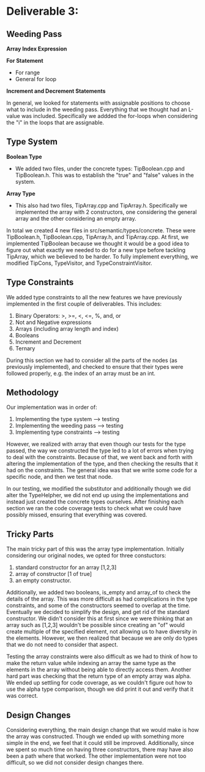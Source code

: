 Deliverable 3:
=========

## Weeding Pass

**Array Index Expression**

**For Statement**
* For range
* General for loop

**Increment and Decrement Statements**


In general, we looked for statements with assignable positions to choose what to include in the weeding pass.
Everything that we thought had an L-value was included. Specifically we addded the for-loops when considering
the "i" in the loops that are assignable.


## Type System
**Boolean Type**
* We added two files, under the concrete types: TipBoolean.cpp and TipBoolean.h. 
This was to establish the "true" and "false" values in the system.

**Array Type**
- This also had two files, TipArray.cpp and TipArray.h. Specifically we 
implemented the array with 2 constructors, one considering the general array
and the other considering an empty array.

In total we created 4 new files in src/semantic/types/concrete. These were TipBoolean.h, TipBoolean.cpp, TipArray.h, and
TipArray.cpp. At first, we implemented TipBoolean because we thought it would be a good idea to figure out what exactly 
we needed to do for a new type before tackling TipArray, which we believed to be harder. To fully implement everything, 
we modified TipCons, TypeVisitor, and TypeConstraintVisitor.

## Type Constraints
We added type constraints to all the new features we have previously implemented in the first
couple of deliverables. This includes:
1. Binary Operators: >, >=, <, <=, %, and, or
2. Not and Negative expressions
3. Arrays (including array length and index)
4. Booleans
5. Increment and Decrement
6. Ternary

During this section we had to consider all the parts of the nodes (as previously implemented), and checked
to ensure that their types were followed properly, e.g. the index of an array must be an int.

## Methodology
Our implementation was in order of:
1. Implementing the type system --> testing
2. Implementing the weeding pass --> testing
3. Implementing type constraints --> testing

However, we realized with array that even though our tests for the type passed, the way we constructed the type
led to a lot of errors when trying to deal with the constraints. Because of that, we went back and forth with altering 
the implementation of the type, and then checking the results that it had on the constraints. The general idea was that
we write some code for a specific node, and then we test that node.

In our testing, we modified the substitutor and additionally though we did alter the TypeHelpher, we did not end up 
using the implementations and instead just created the concrete types ourselves. After finishing each section we ran the 
code coverage tests to check what we could have possibly missed, ensuring that everything was covered.


## Tricky Parts
The main tricky part of this was the array type implementation. Initially considering our original nodes,
we opted for three constuctors:
1. standard constructor for an array [1,2,3]
2. array of constructor [1 of true]
3. an empty constructor.

Additionally, we added two booleans, is_empty and array_of to check the details of the array. This was more difficult
as had complications in the type constraints, and some of the constructors seemed to overlap at the time. Eventually we 
decided to simplify the design, and get rid of the standard constructor. We didn't consider this at first since we were
thinking that an array such as [1,2,3] wouldn't be possible since creating an "of" would create multiple of the specified
element, not allowing us to have diversity in the elements. However, we then realized that because we are only do types
that we do not need to consider that aspect. 

Testing the array constraints were also difficult as we had to think of how to make the return value while indexing an 
array the same type as the elements in the array without being able to directly access them. Another hard part was 
checking that the return type of an empty array was alpha. We ended up settling for code coverage, as we couldn't figure
out how to use the alpha type comparison, though we did print it out and verify that it was correct.


## Design Changes
Considering everything, the main design change that we would make is how the array was constructed. Though we ended up 
with something more simple in the end, we feel that it could still be improved. Additionally, since we spent so much time 
on having three constructors, there may have also been a path where that worked. The other implementation were not too 
difficult, so we did not consider design changes there.